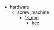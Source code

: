 * hardware
  * screw_machine
    * [18_mm](hardware/screw_machine/18_mm)
      * [hex](hardware/screw_machine/18_mm/hex)
